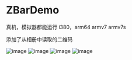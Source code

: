 # ZBarDemo
真机，模拟器都能运行 i380，arm64 armv7 armv7s


添加了从相册中读取的二维码

![image](https://github.com/xllyll/ZBarDemo/blob/master/IMG_0365.PNG?raw=true)
![image](https://github.com/xllyll/ZBarDemo/blob/master/IMG_0366.PNG?raw=true)
![image](https://github.com/xllyll/ZBarDemo/blob/master/IMG_0367.PNG?raw=true)
![image](https://github.com/xllyll/ZBarDemo/blob/master/IMG_0368.PNG?raw=true)
